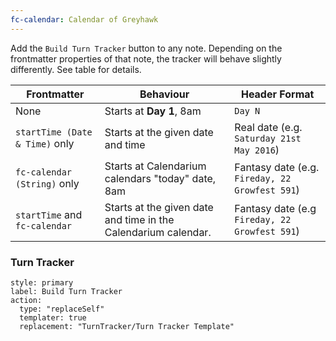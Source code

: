 ```yaml
---
fc-calendar: Calendar of Greyhawk
---
```

Add the `Build Turn Tracker` button to any note. Depending on the frontmatter properties of that note, the tracker will behave slightly differently. See table for details.

| Frontmatter                    | Behaviour                                                      | Header Format                                  |
| ------------------------------ | -------------------------------------------------------------- | ---------------------------------------------- |
| None                           | Starts at **Day 1**, 8am                                       | `Day N`                                        |
| `startTime (Date & Time)` only | Starts at the given date and time                              | Real date (e.g. `Saturday 21st May 2016`)      |
| `fc-calendar (String)` only    | Starts at Calendarium calendars "today" date, 8am              | Fantasy date (e.g. `Fireday, 22 Growfest 591`) |
| `startTime` and `fc-calendar`  | Starts at the given date and time in the Calendarium calendar. | Fantasy date (e.g `Fireday, 22 Growfest 591`)  |
### Turn Tracker

```meta-bind-button
style: primary
label: Build Turn Tracker
action:
  type: "replaceSelf"
  templater: true
  replacement: "TurnTracker/Turn Tracker Template"
```